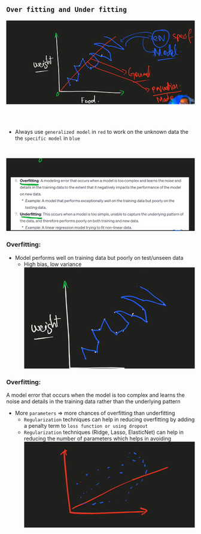 ## `Over fitting and Under fitting`
![alt text](image-14.png)

<br>
<br>

- Always use `generalized model` in `red` to work on the unknown data the the `specific model` in `blue`
<br>

![alt text](image-15.png)
### Overfitting:
- Model performs well on training data but poorly on test/unseen data
  - High bias, low variance
![alt text](image-16.png)
### Overfitting:
A model error that occurs when the model is too complex and learns the noise and details in the training data rather than the underlying pattern
- More `parameters` => more chances of overfitting than underfitting
  - `Regularization` techniques can help in reducing overfitting by adding a penalty term to `loss function or using dropout`
  - `Regularization` techniques (Ridge, Lasso, ElasticNet) can help in reducing the number of parameters which helps in avoiding
![alt text](image-17.png)